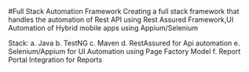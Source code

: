 #Full Stack Automation Framework
Creating a full stack framework that handles the automation of Rest API using Rest Assured Framework,UI Automation of Hybrid mobile apps using Appium/Selenium

Stack:
 a. Java
 b. TestNG
 c. Maven
 d. RestAssured for Api automation
 e. Selenium/Appium for UI Automation using Page Factory Model
 f. Report Portal Integration for Reports
